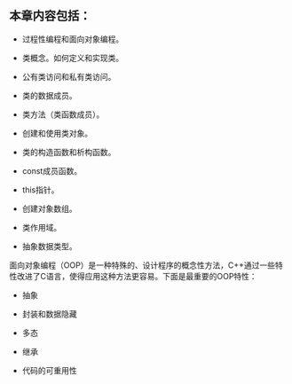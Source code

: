 
## 本章内容包括：

- 过程性编程和面向对象编程。

- 类概念。如何定义和实现类。

- 公有类访问和私有类访问。

- 类的数据成员。

- 类方法（类函数成员）。

- 创建和使用类对象。

- 类的构造函数和析构函数。

- const成员函数。

- this指针。

- 创建对象数组。

- 类作用域。

- 抽象数据类型。

面向对象编程（OOP）是一种特殊的、设计程序的概念性方法，C++通过一些特性改进了C语言，使得应用这种方法更容易。下面是最重要的OOP特性：

- 抽象
  
- 封装和数据隐藏
  
- 多态

- 继承
  
- 代码的可重用性

